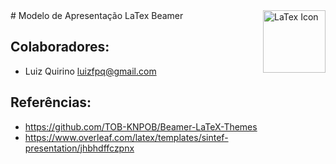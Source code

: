 <img src="https://upload.wikimedia.org/wikipedia/commons/9/92/LaTeX_logo.svg" alt="LaTex Icon" width="100px" align="right">
# Modelo de Apresentação LaTex Beamer

## Colaboradores:
 - Luiz Quirino <luizfpq@gmail.com>

## Referências:
 - https://github.com/TOB-KNPOB/Beamer-LaTeX-Themes
 - https://www.overleaf.com/latex/templates/sintef-presentation/jhbhdffczpnx
